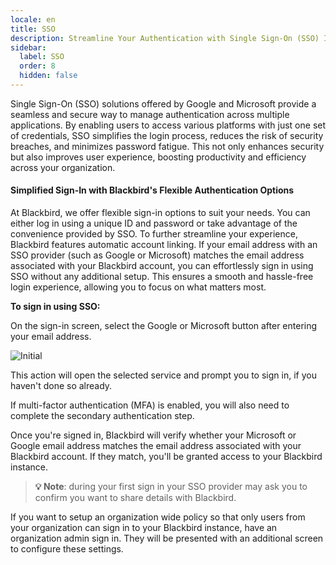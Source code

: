 ```yaml
---
locale: en
title: SSO
description: Streamline Your Authentication with Single Sign-On (SSO) Integration
sidebar:
  label: SSO
  order: 8
  hidden: false
---
```


Single Sign-On (SSO) solutions offered by Google and Microsoft provide a seamless and secure way to manage authentication across multiple applications. By enabling users to access various platforms with just one set of credentials, SSO simplifies the login process, reduces the risk of security breaches, and minimizes password fatigue. This not only enhances security but also improves user experience, boosting productivity and efficiency across your organization.

#### Simplified Sign-In with Blackbird's Flexible Authentication Options
At Blackbird, we offer flexible sign-in options to suit your needs. You can either log in using a unique ID and password or take advantage of the convenience provided by SSO. To further streamline your experience, Blackbird features automatic account linking. If your email address with an SSO provider (such as Google or Microsoft) matches the email address associated with your Blackbird account, you can effortlessly sign in using SSO without any additional setup. This ensures a smooth and hassle-free login experience, allowing you to focus on what matters most.

**To sign in using SSO:**

On the sign-in screen, select the Google or Microsoft button after entering your email address.

![Initial](~/assets/guides/sso/buttons.png)

This action will open the selected service and prompt you to sign in, if you haven't done so already.

If multi-factor authentication (MFA) is enabled, you will also need to complete the secondary authentication step.

Once you're signed in, Blackbird will verify whether your Microsoft or Google email address matches the email address associated with your Blackbird account. If they match, you'll be granted access to your Blackbird instance.

> **💡 Note**: during your first sign in your SSO provider may ask you to confirm you want to share details with Blackbird.

If you want to setup an organization wide policy so that only users from your organization can sign in to your Blackbird instance, have an organization admin sign in. They will be presented with an additional screen to configure these settings.